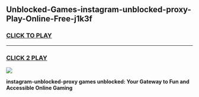 
## Unblocked-Games-instagram-unblocked-proxy-Play-Online-Free-j1k3f
<h3>
<a href="https://premium76.site?title=instagram-unblocked-proxy&ref=26A">CLICK TO PLAY</a></h3>
<hr>

<h3>
<a href="https://premium76.site?title=instagram-unblocked-proxy&ref=26A">CLICK 2 PLAY</a>
  
</h3>

<a href="https://premium76.site?title=instagram-unblocked-proxy&ref=26A"><img src="https://clearcache.store/games.png"></a>


**instagram-unblocked-proxy games unblocked: Your Gateway to Fun and Accessible Online Gaming**
